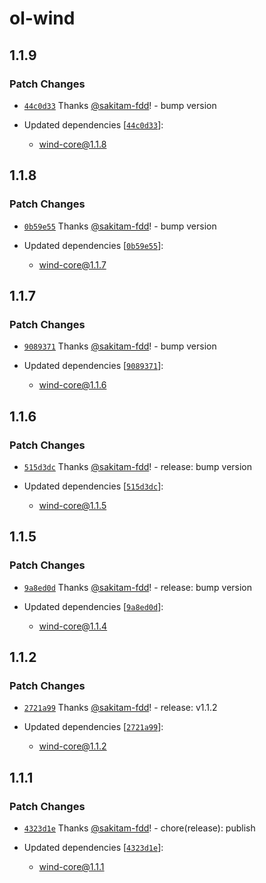 # ol-wind

## 1.1.9

### Patch Changes

- [`44c0d33`](https://github.com/sakitam-fdd/wind-layer/commit/44c0d33a0d937d586f3086dbb873007b9a826a53) Thanks [@sakitam-fdd](https://github.com/sakitam-fdd)! - bump version

- Updated dependencies [[`44c0d33`](https://github.com/sakitam-fdd/wind-layer/commit/44c0d33a0d937d586f3086dbb873007b9a826a53)]:
  - wind-core@1.1.8

## 1.1.8

### Patch Changes

- [`0b59e55`](https://github.com/sakitam-fdd/wind-layer/commit/0b59e554db71039b1f73a30e80cd4a0c423967b8) Thanks [@sakitam-fdd](https://github.com/sakitam-fdd)! - bump version

- Updated dependencies [[`0b59e55`](https://github.com/sakitam-fdd/wind-layer/commit/0b59e554db71039b1f73a30e80cd4a0c423967b8)]:
  - wind-core@1.1.7

## 1.1.7

### Patch Changes

- [`9089371`](https://github.com/sakitam-fdd/wind-layer/commit/9089371bd2f7afdd074f500cb73fd532695e20b8) Thanks [@sakitam-fdd](https://github.com/sakitam-fdd)! - bump version

- Updated dependencies [[`9089371`](https://github.com/sakitam-fdd/wind-layer/commit/9089371bd2f7afdd074f500cb73fd532695e20b8)]:
  - wind-core@1.1.6

## 1.1.6

### Patch Changes

- [`515d3dc`](https://github.com/sakitam-fdd/wind-layer/commit/515d3dcdc94432b783d3d08a7079d3cc1d722a5f) Thanks [@sakitam-fdd](https://github.com/sakitam-fdd)! - release: bump version

- Updated dependencies [[`515d3dc`](https://github.com/sakitam-fdd/wind-layer/commit/515d3dcdc94432b783d3d08a7079d3cc1d722a5f)]:
  - wind-core@1.1.5

## 1.1.5

### Patch Changes

- [`9a8ed0d`](https://github.com/sakitam-fdd/wind-layer/commit/9a8ed0d298cbb8240d23e81e480e7cf5a046d52c) Thanks [@sakitam-fdd](https://github.com/sakitam-fdd)! - release: bump version

- Updated dependencies [[`9a8ed0d`](https://github.com/sakitam-fdd/wind-layer/commit/9a8ed0d298cbb8240d23e81e480e7cf5a046d52c)]:
  - wind-core@1.1.4

## 1.1.2

### Patch Changes

- [`2721a99`](https://github.com/sakitam-fdd/wind-layer/commit/2721a996e6158e63ee9c98f444f802e229d22f58) Thanks [@sakitam-fdd](https://github.com/sakitam-fdd)! - release: v1.1.2

- Updated dependencies [[`2721a99`](https://github.com/sakitam-fdd/wind-layer/commit/2721a996e6158e63ee9c98f444f802e229d22f58)]:
  - wind-core@1.1.2

## 1.1.1

### Patch Changes

- [`4323d1e`](https://github.com/sakitam-fdd/wind-layer/commit/4323d1ef0334dd30b4ae74d1cd231467a3e81046) Thanks [@sakitam-fdd](https://github.com/sakitam-fdd)! - chore(release): publish

- Updated dependencies [[`4323d1e`](https://github.com/sakitam-fdd/wind-layer/commit/4323d1ef0334dd30b4ae74d1cd231467a3e81046)]:
  - wind-core@1.1.1
